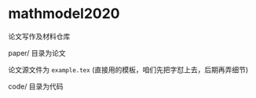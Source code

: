 # mathmodel2020

论文写作及材料仓库

paper/ 目录为论文

论文源文件为 `example.tex` (直接用的模板，咱们先把字怼上去，后期再弄细节)

code/  目录为代码
